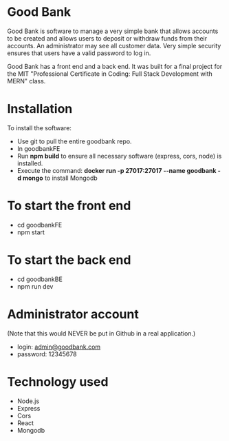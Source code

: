 # Good Bank

Good Bank is software to manage a very simple bank that allows accounts to be created and allows users to deposit or withdraw funds from their accounts. An administrator may see all customer data. Very simple security ensures that users have a valid password to log in.

Good Bank has a front end and a back end. It was built for a final project for the MIT "Professional Certificate in Coding: Full Stack Development with MERN" class.

# Installation

To install the software:

* Use git to pull the entire goodbank repo. 
* In goodbankFE
*   Run **npm build** to ensure all necessary software (express, cors, node) is installed.
* Execute the command: **docker run -p 27017:27017 --name goodbank -d mongo** to install Mongodb

# To start the front end

* cd goodbankFE
* npm start

# To start the back end

* cd goodbankBE
* npm run dev

# Administrator account 
(Note that this would NEVER be put in Github in a real application.)

* login: admin@goodbank.com
* password: 12345678

# Technology used
* Node.js
* Express
* Cors
* React
* Mongodb
